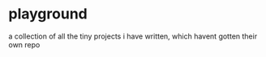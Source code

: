 # playground
a collection of all the tiny projects i have written, which havent gotten their own repo
